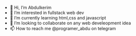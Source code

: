 - 👋 Hi, I’m Abdulkerim
- 👀 I’m interested in fullstack web dev
- 🌱 I’m currently learning html,css and javascript
- 💞️ I’m looking to collaborate on any web develeopment idea
- 📫 How to reach me @programer_abdu on telegram

<!---
AbdulkerimA/AbdulkerimA is a ✨ special ✨ repository because its `README.md` (this file) appears on your GitHub profile.
You can click the Preview link to take a look at your changes.
--->
